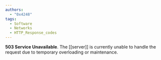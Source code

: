 ```yaml
---
authors: 
  - "0x4248"
tags:
  - Software
  - Networks
  - HTTP_Response_codes
---
```

**503 Service Unavailable**. The [[server]] is currently unable to handle the request due to temporary overloading or maintenance.